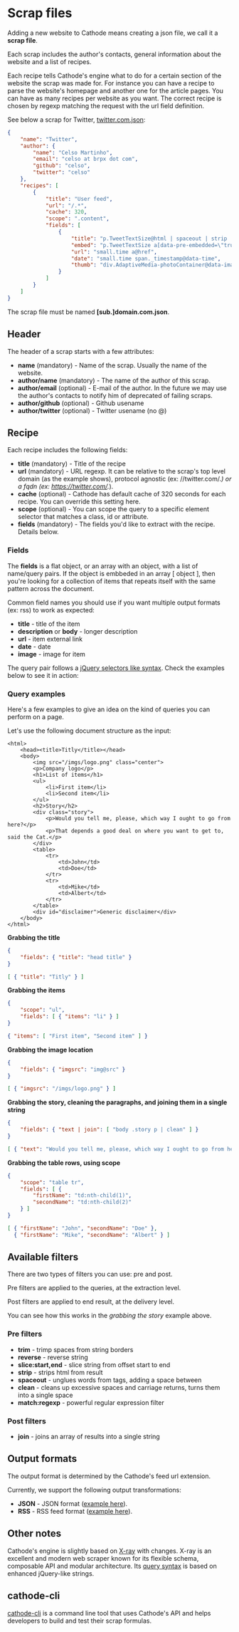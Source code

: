# Scrap files

Adding a new website to Cathode means creating a json file, we call it a **scrap file**.

Each scrap includes the author's contacts, general information about the website and a list of recipes.

Each recipe tells Cathode's engine what to do for a certain section of the website the scrap was made for. For instance you can have a recipe to parse the website's homepage and another one for the article pages. You can have as many recipes per website as you want. The correct recipe is chosen by regexp matching the request with the url field definition.

See below a scrap for Twitter, [twitter.com.json][4]:

```json
{
    "name": "Twitter",
    "author": {
        "name": "Celso Martinho",
        "email": "celso at brpx dot com",
        "github": "celso",
        "twitter": "celso"
    },
    "recipes": [
        {
            "title": "User feed",
            "url": "/.*",
            "cache": 320,
            "scope": ".content",
            "fields": [
                {
                    "title": "p.TweetTextSize@html | spaceout | strip | trim | clean",
                    "embed": "p.TweetTextSize a[data-pre-embedded=\"true\"]@html",
                    "url": "small.time a@href",
                    "date": "small.time span._timestamp@data-time",
                    "thumb": "div.AdaptiveMedia-photoContainer@data-image-url"
                }
            ]
        }
    ]
}
```

The scrap file must be named **[sub.]domain.com.json**.

## Header

The header of a scrap starts with a few attributes:

 * **name** (mandatory) - Name of the scrap. Usually the name of the website.
 * **author/name** (mandatory) - The name of the author of this scrap.
 * **author/email** (optional) - E-mail of the author. In the future we may use the author's contacts to notify him of deprecated of failing scraps.
 * **author/github** (optional) - Github usename
 * **author/twitter** (optional) - Twitter usename (no @)

## Recipe

Each recipe includes the following fields:

 * **title** (mandatory) - Title of the recipe
 * **url** (mandatory) - URL regexp. It can be relative to the scrap's top level domain (as the example shows), protocol agnostic (ex: //twitter.com/.*) or a fqdn (ex: https://twitter.com/.*).
 * **cache** (optional) - Cathode has default cache of 320 seconds for each recipe. You can override this setting here.
 * **scope** (optional) - You can scope the query to a specific element selector that matches a class, id or attribute.
 * **fields** (mandatory) - The fields you'd like to extract with the recipe. Details below.

### Fields

The **fields** is a flat object, or an array with an object, with a list of name/query pairs. If the object is embbeded in an array [ object ], then you're looking for a collection of items that repeats itself with the same pattern across the document.

Common field names you should use if you want multiple output formats (ex: rss) to work as expected:

 * **title** - title of the item
 * **description** or **body** - longer description
 * **url** - item external link
 * **date** - date
 * **image** - image for item

The query pair follows a [jQuery selectors like syntax][3]. Check the examples below to see it in action:

### Query examples

Here's a few examples to give an idea on the kind of queries you can perform on a page.

Let's use the following document structure as the input:

```
<html>
    <head><title>Titly</title></head>
    <body>
        <img src="/imgs/logo.png" class="center">
        <p>Company logo</p>
        <h1>List of items</h1>
        <ul>
            <li>First item</li>
            <li>Second item</li>
        </ul>
        <h2>Story</h2>
        <div class="story">
            <p>Would you tell me, please, which way I ought to go from here?</p>
            <p>That depends a good deal on where you want to get to, said the Cat.</p>
        </div>
        <table>
            <tr>
                <td>John</td>
                <td>Doe</td>
            </tr>
            <tr>
                <td>Mike</td>
                <td>Albert</td>
            </tr>
        </table>
        <div id="disclaimer">Generic disclaimer</div>
    </body>
</html>
```

**Grabbing the title**

```json
{
    "fields": { "title": "head title" }
}
```

```json
[ { "title": "Titly" } ]
```

**Grabbing the items**

```json
{
    "scope": "ul",
    "fields": [ { "items": "li" } ]
}
```

```json
{ "items": [ "First item", "Second item" ] }
```

**Grabbing the image location**

```json
{
    "fields": { "imgsrc": "img@src" }
}
```

```json
[ { "imgsrc": "/imgs/logo.png" } ]
```

**Grabbing the story, cleaning the paragraphs, and joining them in a single string**

```json
{
    "fields": { "text | join": [ "body .story p | clean" ] }
}
```

```json
[ { "text": "Would you tell me, please, which way I ought to go from here? That depends a good deal on where you want to get to, said the Cat." } ]
```

**Grabbing the table rows, using scope**

```json
{
    "scope": "table tr",
    "fields": [ {
        "firstName": "td:nth-child(1)",
        "secondName": "td:nth-child(2)"
    } ]
}
```

```json
[ { "firstName": "John", "secondName": "Doe" },
  { "firstName": "Mike", "secondName": "Albert" } ]
```

## Available filters

There are two types of filters you can use: pre and post.

Pre filters are applied to the queries, at the extraction level.

Post filters are applied to end result, at the delivery level.

You can see how this works in the *grabbing the story* example above.

### Pre filters

 * **trim** - trimp spaces from string borders
 * **reverse** - reverse string
 * **slice:start,end** - slice string from offset start to end
 * **strip** - strips html from result
 * **spaceout** - unglues words from tags, adding a space between
 * **clean** - cleans up excessive spaces and carriage returns, turns them into a single space
 * **match:regexp** - powerful regular expression filter

### Post filters

 * **join** - joins an array of results into a single string

## Output formats

The output format is determined by the Cathode's feed url extension.

Currently, we support the following output transformations:

 * **JSON** - JSON format ([example here][6]).
 * **RSS** - RSS feed format ([example here][7]).

## Other notes

Cathode's engine is slightly based on [X-ray][1] with changes. X-ray is an excellent and modern web scraper known for its flexible schema, composable API and modular architecture. Its [query syntax][2] is based on enhanced jQuery-like strings.

## cathode-cli

[cathode-cli][8] is a command line tool that uses Cathode's API and helps developers to build and test their scrap formulas.


[1]: https://github.com/lapwinglabs/x-ray
[2]: https://github.com/lapwinglabs/x-ray/#selector-api
[3]: http://api.jquery.com/category/selectors/
[4]: https://github.com/brpx/cathode-scraps/blob/master/twitter.com.json
[5]: https://github.com/brpx/cathode-scraps
[6]: https://cathode.io/VTUrK7Q7zKbYtXlrEimbIbIwQMBH9Z.json
[7]: https://cathode.io/VTUrK7Q7zKbYtXlrEimbIbIwQMBH9Z.rss
[8]: https://github.com/brpx/cathode-cli
